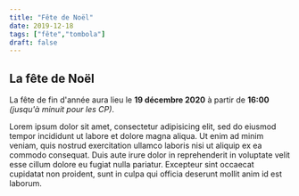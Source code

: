 ```yaml
---
title: "Fête de Noël"
date: 2019-12-18
tags: ["fête","tombola"]
draft: false
---
```


## La fête de Noël

La fête de fin d'année aura lieu le **19 décembre 2020** à partir de **16:00** _(jusqu'à minuit pour les CP)_.

Lorem ipsum dolor sit amet, consectetur adipisicing elit, sed do eiusmod
 tempor incididunt ut labore et dolore magna aliqua. Ut enim ad minim veniam,
 quis nostrud exercitation ullamco laboris nisi ut aliquip ex ea commodo
 consequat. Duis aute irure dolor in reprehenderit in voluptate velit esse
 cillum dolore eu fugiat nulla pariatur. Excepteur sint occaecat cupidatat non
 proident, sunt in culpa qui officia deserunt mollit anim id est laborum.
